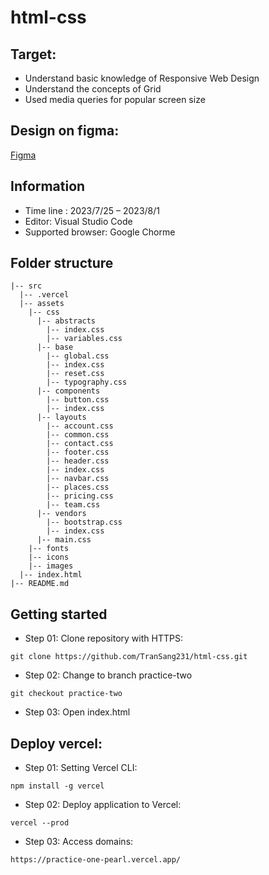 # html-css

## Target:
- Understand basic knowledge of Responsive Web Design 
- Understand the concepts of Grid
- Used media queries for popular screen size
## Design on figma:
[Figma](https://www.figma.com/file/RJM5LDOKVSdr9F6SVXSs9J/Hofman3?node-id=2%3A1193&mode=dev)
## Information 
- Time line : 2023/7/25 – 2023/8/1 
- Editor: Visual Studio Code
- Supported browser: Google Chorme
## Folder structure
```
|-- src
  |-- .vercel
  |-- assets
    |-- css
      |-- abstracts
        |-- index.css
        |-- variables.css
      |-- base
        |-- global.css
        |-- index.css
        |-- reset.css
        |-- typography.css
      |-- components
        |-- button.css
        |-- index.css
      |-- layouts
        |-- account.css
        |-- common.css
        |-- contact.css
        |-- footer.css
        |-- header.css
        |-- index.css
        |-- navbar.css
        |-- places.css
        |-- pricing.css
        |-- team.css
      |-- vendors
        |-- bootstrap.css
        |-- index.css
      |-- main.css
    |-- fonts
    |-- icons
    |-- images
  |-- index.html
|-- README.md
```
## Getting started
- Step 01: Clone repository with HTTPS:
```
git clone https://github.com/TranSang231/html-css.git
```
- Step 02: Change to branch practice-two
```
git checkout practice-two
```
- Step 03: Open index.html
## Deploy vercel:
- Step 01: Setting Vercel CLI:
```
npm install -g vercel
```
- Step 02: Deploy application to Vercel:
```
vercel --prod
```
- Step 03: Access domains:
```
https://practice-one-pearl.vercel.app/
```
